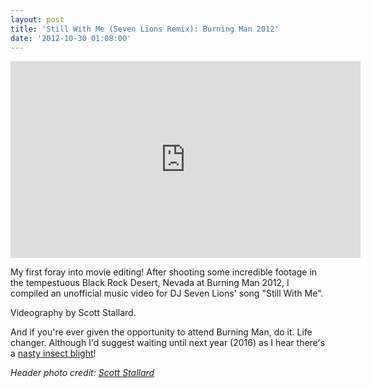 ```yaml
---
layout: post
title: 'Still With Me (Seven Lions Remix): Burning Man 2012'
date: '2012-10-30 01:08:00'
---
```


<iframe width="560" height="315" src="https://www.youtube.com/embed/5lmmuoQYRYU" frameborder="0" allowfullscreen></iframe>


My first foray into movie editing! After shooting some incredible footage in the tempestuous Black Rock Desert, Nevada at Burning Man 2012, I compiled an unofficial music video for DJ Seven Lions' song "Still With Me".

Videography by Scott Stallard.

And if you're ever given the opportunity to attend Burning Man, do it. Life changer. Although I'd suggest waiting until next year (2016) as I hear there's a [nasty insect blight](http://gizmodo.com/weve-identified-those-bugs-infesting-burning-man-and-1725287661)! 

*Header photo credit: [Scott Stallard](http://scottstallard.com/expedition/burning-man-2012)*